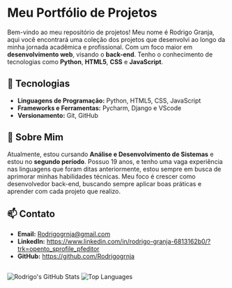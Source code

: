 # Meu Portfólio de Projetos

Bem-vindo ao meu repositório de projetos! Meu nome é Rodrigo Granja, aqui você encontrará uma coleção dos projetos que desenvolvi ao longo da minha jornada acadêmica e profissional. Com um foco maior em **desenvolvimento web**, visando o **back-end**. Tenho o conhecimento de tecnologias como **Python**, **HTML5**, **CSS** e **JavaScript**.

## 🚀 Tecnologias

- **Linguagens de Programação:** Python, HTML5, CSS, JavaScript
- **Frameworks e Ferramentas:** Pycharm, Django e VScode
- **Versionamento:** Git, GitHub

## 💼 Sobre Mim

Atualmente, estou cursando **Análise e Desenvolvimento de Sistemas** e estou no **segundo período**. Possuo 19 anos, e tenho uma vaga  experiência nas linguagens que foram ditas anteriormente, estou sempre em busca de aprimorar minhas habilidades técnicas. Meu foco é crescer como desenvolvedor back-end, buscando sempre aplicar boas práticas e aprender com cada projeto que realizo.


## 📫 Contato

- **Email:** Rodrigogrnja@gmail.com
- **LinkedIn:** https://www.linkedin.com/in/rodrigo-granja-6813162b0/?trk=opento_sprofile_pfeditor
- **GitHub:** https://github.com/Rodrigogrnja

##
<!-- GitHub Stats with Top Languages -->
![Rodrigo's GitHub Stats](https://github-readme-stats.vercel.app/api?username=Rodrigogrnja&show_icons=true&theme=tokyonight)
![Top Languages](https://github-readme-stats.vercel.app/api/top-langs/?username=Rodrigogrnja&layout=compact&theme=tokyonight)

##
